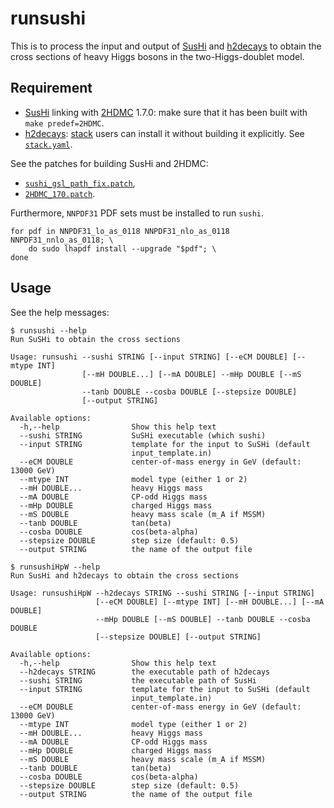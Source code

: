 # runsushi

This is to process the input and output of [SusHi](https://sushi.hepforge.org/) and [h2decays](https://github.com/cbpark/h2decays) to obtain the cross sections of heavy Higgs bosons in the two-Higgs-doublet model.

## Requirement

* [SusHi](https://sushi.hepforge.org/) linking with [2HDMC](https://2hdmc.hepforge.org/) 1.7.0: make sure that it has been built with `make predef=2HDMC`.
* [h2decays](https://github.com/cbpark/h2decays): [stack](https://docs.haskellstack.org/en/stable/README/) users can install it without building it explicitly. See [`stack.yaml`](./stack.yaml).

See the patches for building SusHi and 2HDMC:

* [`sushi_gsl_path_fix.patch`](https://gist.github.com/cbpark/ada5742bd68891e1481dd8d8e1aa9861),
* [`2HDMC_170.patch`](https://gist.github.com/cbpark/fc05adadbd52c3fb0319be28dcdc1c1b).

Furthermore, `NNPDF31` PDF sets must be installed to run `sushi`.

```
for pdf in NNPDF31_lo_as_0118 NNPDF31_nlo_as_0118 NNPDF31_nnlo_as_0118; \
    do sudo lhapdf install --upgrade "$pdf"; \
done
```

## Usage

See the help messages:

```
$ runsushi --help
Run SuSHi to obtain the cross sections

Usage: runsushi --sushi STRING [--input STRING] [--eCM DOUBLE] [--mtype INT]
                [--mH DOUBLE...] [--mA DOUBLE] --mHp DOUBLE [--mS DOUBLE]
                --tanb DOUBLE --cosba DOUBLE [--stepsize DOUBLE]
                [--output STRING]

Available options:
  -h,--help                Show this help text
  --sushi STRING           SuSHi executable (which sushi)
  --input STRING           template for the input to SuSHi (default
                           input_template.in)
  --eCM DOUBLE             center-of-mass energy in GeV (default: 13000 GeV)
  --mtype INT              model type (either 1 or 2)
  --mH DOUBLE...           heavy Higgs mass
  --mA DOUBLE              CP-odd Higgs mass
  --mHp DOUBLE             charged Higgs mass
  --mS DOUBLE              heavy mass scale (m_A if MSSM)
  --tanb DOUBLE            tan(beta)
  --cosba DOUBLE           cos(beta-alpha)
  --stepsize DOUBLE        step size (default: 0.5)
  --output STRING          the name of the output file

$ runsushiHpW --help
Run SusHi and h2decays to obtain the cross sections

Usage: runsushiHpW --h2decays STRING --sushi STRING [--input STRING]
                   [--eCM DOUBLE] [--mtype INT] [--mH DOUBLE...] [--mA DOUBLE]
                   --mHp DOUBLE [--mS DOUBLE] --tanb DOUBLE --cosba DOUBLE
                   [--stepsize DOUBLE] [--output STRING]

Available options:
  -h,--help                Show this help text
  --h2decays STRING        the executable path of h2decays
  --sushi STRING           the executable path of SusHi
  --input STRING           template for the input to SuSHi (default
                           input_template.in)
  --eCM DOUBLE             center-of-mass energy in GeV (default: 13000 GeV)
  --mtype INT              model type (either 1 or 2)
  --mH DOUBLE...           heavy Higgs mass
  --mA DOUBLE              CP-odd Higgs mass
  --mHp DOUBLE             charged Higgs mass
  --mS DOUBLE              heavy mass scale (m_A if MSSM)
  --tanb DOUBLE            tan(beta)
  --cosba DOUBLE           cos(beta-alpha)
  --stepsize DOUBLE        step size (default: 0.5)
  --output STRING          the name of the output file
```
